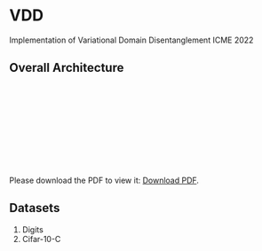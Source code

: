 # VDD
Implementation of Variational Domain Disentanglement ICME 2022

## Overall Architecture

<object data="https://github.com/Jo-wang/VDD/blob/main/framework.pdf" type="application/pdf" width="700px" height="500px">
    <embed src="https://github.com/Jo-wang/VDD/blob/main/framework.pdf">
        <p>Please download the PDF to view it: <a href="https://github.com/Jo-wang/VDD/blob/main/framework.pdf">Download PDF</a>.</p>
    </embed>
</object>



## Datasets
1. Digits
2. Cifar-10-C
